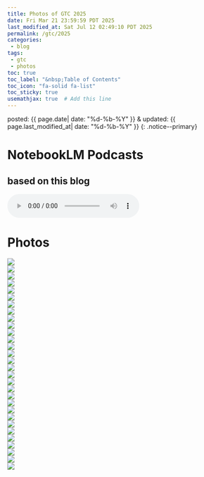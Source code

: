 ```yaml
---
title: Photos of GTC 2025
date: Fri Mar 21 23:59:59 PDT 2025
last_modified_at: Sat Jul 12 02:49:10 PDT 2025
permalink: /gtc/2025
categories:
 - blog
tags:
 - gtc
 - photos
toc: true
toc_label: "&nbsp;Table of Contents"
toc_icon: "fa-solid fa-list"
toc_sticky: true
usemathjax: true  # Add this line
---
```


<!--tags: {% for tag in page.tags %} <a href="/tags/#{{ tag }}">{{ tag }}</a> {% endfor %}
<br>
cats: {% for category in page.categories %} <a href="/categories/#{{ category }}">{{ category }}</a> {% endfor %}-->

posted: {{ page.date| date: "%d-%b-%Y" }}
&amp;
updated: {{ page.last_modified_at| date: "%d-%b-%Y" }}
{: .notice--primary}

# NotebookLM Podcasts

<h2>based on this blog</h2>

<audio id="podcast-1" controls>
	<source type="audio/wav" src="/resource/posts/2025-03-21-PDT - gtc -2025/NotebookLM/Sunghee Yun_ GTC 2025 and AI Insights-01.wav">
	Your browser does not support this shorter audio element.
</audio>

# Photos

<div class="img-container">
<img src="/resource/conferences/gtc 2025 spring/KakaoTalk_Photo_2025-03-21-17-01-10 019.jpeg">
</div>

<div class="img-container">
<img src="/resource/conferences/gtc 2025 spring/KakaoTalk_Photo_2025-03-21-17-01-03 016.jpeg">
</div>

<div class="img-container">
<img src="/resource/conferences/gtc 2025 spring/KakaoTalk_Photo_2025-03-21-17-00-47 002.jpeg">
</div>

<div class="img-container">
<img src="/resource/conferences/gtc 2025 spring/KakaoTalk_Photo_2025-03-21-17-01-07 018.jpeg">
</div>

<div class="img-container">
<img src="/resource/conferences/gtc 2025 spring/KakaoTalk_Photo_2025-03-21-17-01-30 030.jpeg">
</div>

<div class="img-container">
<img src="/resource/conferences/gtc 2025 spring/KakaoTalk_Photo_2025-03-21-17-00-47 003.jpeg">
</div>

<div class="img-container">
<img src="/resource/conferences/gtc 2025 spring/KakaoTalk_Photo_2025-03-21-17-00-56 013.jpeg">
</div>

<div class="img-container">
<img src="/resource/conferences/gtc 2025 spring/KakaoTalk_Photo_2025-03-21-17-00-47 004.jpeg">
</div>

<div class="img-container">
<img src="/resource/conferences/gtc 2025 spring/KakaoTalk_Photo_2025-03-21-17-00-47 008.jpeg">
</div>

<div class="img-container">
<img src="/resource/conferences/gtc 2025 spring/KakaoTalk_Photo_2025-03-21-17-01-16 022.jpeg">
</div>

<div class="img-container">
<img src="/resource/conferences/gtc 2025 spring/KakaoTalk_Photo_2025-03-21-17-01-13 021.jpeg">
</div>

<div class="img-container">
<img src="/resource/conferences/gtc 2025 spring/KakaoTalk_Photo_2025-03-21-17-00-47 005.jpeg">
</div>

<div class="img-container">
<img src="/resource/conferences/gtc 2025 spring/KakaoTalk_Photo_2025-03-21-17-00-47 006.jpeg">
</div>

<div class="img-container">
<img src="/resource/conferences/gtc 2025 spring/KakaoTalk_Photo_2025-03-21-17-01-25 027.jpeg">
</div>

<div class="img-container">
<img src="/resource/conferences/gtc 2025 spring/KakaoTalk_Photo_2025-03-21-17-01-18 023.jpeg">
</div>

<div class="img-container">
<img src="/resource/conferences/gtc 2025 spring/KakaoTalk_Photo_2025-03-21-17-00-47 007.jpeg">
</div>

<div class="img-container">
<img src="/resource/conferences/gtc 2025 spring/KakaoTalk_Photo_2025-03-21-17-01-23 026.jpeg">
</div>

<div class="img-container">
<img src="/resource/conferences/gtc 2025 spring/KakaoTalk_Photo_2025-03-21-17-01-27 028.jpeg">
</div>

<div class="img-container">
<img src="/resource/conferences/gtc 2025 spring/KakaoTalk_Photo_2025-03-21-17-00-47 001.jpeg">
</div>

<div class="img-container">
<img src="/resource/conferences/gtc 2025 spring/KakaoTalk_Photo_2025-03-21-17-01-06 017.jpeg">
</div>


<div class="img-container">
<img src="/resource/conferences/gtc 2025 spring/KakaoTalk_Photo_2025-03-21-17-01-29 029.jpeg">
</div>

<div class="img-container">
<img src="/resource/conferences/gtc 2025 spring/KakaoTalk_Photo_2025-03-21-17-00-52 011.jpeg">
</div>

<div class="img-container">
<img src="/resource/conferences/gtc 2025 spring/KakaoTalk_Photo_2025-03-21-17-00-49 010.jpeg">
</div>

<div class="img-container">
<img src="/resource/conferences/gtc 2025 spring/KakaoTalk_Photo_2025-03-21-17-01-00 015.jpeg">
</div>

<div class="img-container">
<img src="/resource/conferences/gtc 2025 spring/KakaoTalk_Photo_2025-03-21-17-00-47 009.jpeg">
</div>

<div class="img-container">
<img src="/resource/conferences/gtc 2025 spring/KakaoTalk_Photo_2025-03-21-17-00-58 014.jpeg">
</div>

<div class="img-container">
<img src="/resource/conferences/gtc 2025 spring/KakaoTalk_Photo_2025-03-21-17-01-21 025.jpeg">
</div>

<div class="img-container">
<img src="/resource/conferences/gtc 2025 spring/KakaoTalk_Photo_2025-03-21-17-01-20 024.jpeg">
</div>

<div class="img-container">
<img src="/resource/conferences/gtc 2025 spring/KakaoTalk_Photo_2025-03-21-17-00-54 012.jpeg">
</div>

<div class="img-container">
<img src="/resource/conferences/gtc 2025 spring/KakaoTalk_Photo_2025-03-21-17-01-11 020.jpeg">
</div>

<script>
// Function to get URL parameters
function getUrlParameter(name) {
    const urlParams = new URLSearchParams(window.location.search);
    return urlParams.get(name);
}

// Function to auto-play audio based on URL parameter
function autoPlayAudio() {
    const audioParam = getUrlParameter('audio');
    if (audioParam) {
        const audioElement = document.getElementById(audioParam);
        if (audioElement) {
            // Scroll to the audio element
            audioElement.scrollIntoView({ behavior: 'smooth', block: 'center' });

            // Add a small delay to ensure the page has loaded
            setTimeout(() => {
                audioElement.play().catch(error => {
                    console.log('Auto-play was prevented by browser:', error);
                    // Highlight the audio element if auto-play fails
                    audioElement.style.border = '3px solid #ff6b6b';
                    audioElement.style.borderRadius = '5px';
                });
            }, 500);
			// Alternative: Simulate click on play button
			/*
			setTimeout(() => {
				audioElement.play().catch(error => {
					// If auto-play fails, show a prominent play button or notification
					const playButton = document.createElement('button');
					playButton.textContent = '▶ Click to Play Selected Audio';
					playButton.style.cssText = `
						position: fixed;
						top: 20px;
						right: 20px;
						z-index: 1000;
						background: #007cba;
						color: white;
						border: none;
						padding: 10px 20px;
						border-radius: 5px;
						cursor: pointer;
						font-size: 16px;
					`;
					playButton.onclick = () => {
						audioElement.play();
						document.body.removeChild(playButton);
					};
					document.body.appendChild(playButton);
				});
			}, 500);
			*/
        }
    }
}

// Run the function when the page loads
document.addEventListener('DOMContentLoaded', autoPlayAudio);
</script>
